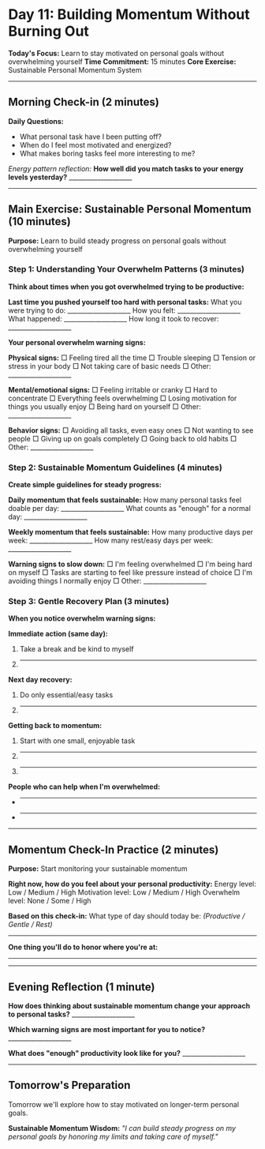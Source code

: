 # Day 11: Building Momentum Without Burning Out

**Today's Focus:** Learn to stay motivated on personal goals without overwhelming yourself
**Time Commitment:** 15 minutes
**Core Exercise:** Sustainable Personal Momentum System

---

## Morning Check-in (2 minutes)

**Daily Questions:**
- What personal task have I been putting off?
- When do I feel most motivated and energized?
- What makes boring tasks feel more interesting to me?

*Energy pattern reflection:*
**How well did you match tasks to your energy levels yesterday?** ____________________

---

## Main Exercise: Sustainable Personal Momentum (10 minutes)

**Purpose:** Learn to build steady progress on personal goals without overwhelming yourself

### Step 1: Understanding Your Overwhelm Patterns (3 minutes)

**Think about times when you got overwhelmed trying to be productive:**

**Last time you pushed yourself too hard with personal tasks:**
What you were trying to do: ____________________
How you felt: ____________________
What happened: ____________________
How long it took to recover: ____________________

**Your personal overwhelm warning signs:**

**Physical signs:**
□ Feeling tired all the time
□ Trouble sleeping
□ Tension or stress in your body
□ Not taking care of basic needs
□ Other: ____________________

**Mental/emotional signs:**
□ Feeling irritable or cranky
□ Hard to concentrate
□ Everything feels overwhelming
□ Losing motivation for things you usually enjoy
□ Being hard on yourself
□ Other: ____________________

**Behavior signs:**
□ Avoiding all tasks, even easy ones
□ Not wanting to see people
□ Giving up on goals completely
□ Going back to old habits
□ Other: ____________________

### Step 2: Sustainable Momentum Guidelines (4 minutes)

**Create simple guidelines for steady progress:**

**Daily momentum that feels sustainable:**
How many personal tasks feel doable per day: ____________________
What counts as "enough" for a normal day: ____________________

**Weekly momentum that feels sustainable:**
How many productive days per week: ____________________
How many rest/easy days per week: ____________________

**Warning signs to slow down:**
□ I'm feeling overwhelmed
□ I'm being hard on myself
□ Tasks are starting to feel like pressure instead of choice
□ I'm avoiding things I normally enjoy
□ Other: ____________________

### Step 3: Gentle Recovery Plan (3 minutes)

**When you notice overwhelm warning signs:**

**Immediate action (same day):**
1. Take a break and be kind to myself
2. ____________________

**Next day recovery:**
1. Do only essential/easy tasks
2. ____________________

**Getting back to momentum:**
1. Start with one small, enjoyable task
2. ____________________
3. ____________________

**People who can help when I'm overwhelmed:**
- ____________________
- ____________________

---

## Momentum Check-In Practice (2 minutes)

**Purpose:** Start monitoring your sustainable momentum

**Right now, how do you feel about your personal productivity:**
Energy level: Low / Medium / High
Motivation level: Low / Medium / High
Overwhelm level: None / Some / High

**Based on this check-in:**
What type of day should today be: *(Productive / Gentle / Rest)*
____________________

**One thing you'll do to honor where you're at:**
____________________

---

## Evening Reflection (1 minute)

**How does thinking about sustainable momentum change your approach to personal tasks?** ____________________

**Which warning signs are most important for you to notice?** ____________________

**What does "enough" productivity look like for you?** ____________________

---

## Tomorrow's Preparation
Tomorrow we'll explore how to stay motivated on longer-term personal goals.

**Sustainable Momentum Wisdom:**
*"I can build steady progress on my personal goals by honoring my limits and taking care of myself."*